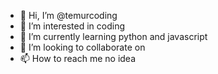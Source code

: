 - 👋 Hi, I’m @temurcoding
- 👀 I’m interested in coding
- 🌱 I’m currently learning python and javascript
- 💞️ I’m looking to collaborate on 
- 📫 How to reach me no idea

<!---
temurcoding/temurcoding is a ✨ special ✨ repository because its `README.md` (this file) appears on your GitHub profile.
You can click the Preview link to take a look at your changes.
--->
